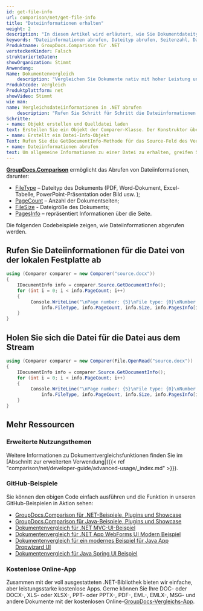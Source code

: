 ```yaml
---
id: get-file-info
url: comparison/net/get-file-info
title: "Dateiinformationen erhalten"
weight: 2
description: "In diesem Artikel wird erläutert, wie Sie Dokumentdateityp und -größe erkennen und die Seitenzahl berechnen, wenn Sie Dokumente oder Bilder mit GroupDocs.Comparison kommentieren."
keywords: "Dateiinformationen abrufen, Dateityp abrufen, Seitenzahl, Dateigröße"
Produktname: GroupDocs.Comparison für .NET
versteckenKinder: Falsch
strukturierteDaten:
showOrganization: Stimmt
Anwendung:
Name: Dokumentenvergleich
    description: "Vergleichen Sie Dokumente nativ mit hoher Leistung unter Verwendung der C#-Sprache und GroupDocs.Comparison für .NET"
Produktcode: Vergleich
Produktplattform: net
showVideo: Stimmt
wie man:
name: Vergleichsdateiinformationen in .NET abrufen
    description: "Rufen Sie Schritt für Schritt die Dateiinformationen von Comparer in .NET ab"
Schritte:
- name: Objekt erstellen und Quelldatei laden
text: Erstellen Sie ein Objekt der Comparer-Klasse. Der Konstruktor übernimmt den Pfadparameter der Quelldatei. Sie können je nach Ihren Anforderungen einen absoluten oder relativen Dateipfad angeben.
- name: Erstellt ein Datei-Info-Objekt
Text: Rufen Sie die GetDocumentInfo-Methode für das Source-Feld des Vergleichsobjekts auf und weisen Sie das Ergebnis dem Datei-Info-Objekt der IDocumentInfo-Klasse zu.
- name: Dateiinformationen abrufen
text: Um allgemeine Informationen zu einer Datei zu erhalten, greifen Sie mit dem Datei-Info-Objekt auf das erforderliche Feld zu. Um Informationen zu einer bestimmten Seite zu erhalten, verwenden Sie das Feld PagesInfo mit dem erforderlichen Seitenindex und greifen danach auf das erforderliche Feld zu.
---
```

**[GroupDocs.Comparison](https://products.groupdocs.com/comparison/net)** ermöglicht das Abrufen von Dateiinformationen, darunter:

* [FileType](https://apireference.groupdocs.com/net/comparison/groupdocs.comparison.interfaces/idocumentinfo/properties/filetype) – Dateityp des Dokuments (PDF, Word-Dokument, Excel-Tabelle, PowerPoint-Präsentation oder Bild usw. );
* [PageCount](https://apireference.groupdocs.com/net/comparison/groupdocs.comparison.interfaces/idocumentinfo/properties/pagecount) – Anzahl der Dokumentseiten;
* [FileSize](https://apireference.groupdocs.com/net/comparison/groupdocs.comparison.interfaces/idocumentinfo/properties/size) - Dateigröße des Dokuments;
* [PagesInfo](https://apireference.groupdocs.com/comparison/net/groupdocs.comparison.result/pageinfo) – repräsentiert Informationen über die Seite.

Die folgenden Codebeispiele zeigen, wie Dateiinformationen abgerufen werden.

## Rufen Sie Dateiinformationen für die Datei von der lokalen Festplatte ab

```csharp
using (Comparer comparer = new Comparer("source.docx"))
{
	IDocumentInfo info = comparer.Source.GetDocumentInfo();
    for (int i = 0; i < info.PageCount; i++)
    {
         Console.WriteLine("\nPage number: {5}\nFile type: {0}\nNumber of pages: {1}\nDocument size: {2} bytes\nWidth: {3}\nHeight: {4} ", 
             info.FileType, info.PageCount, info.Size, info.PagesInfo[i].Width, info.PagesInfo[i].Height, i + 1);
    }
}
```

## Holen Sie sich die Datei für die Datei aus dem Stream

```csharp
using (Comparer comparer = new Comparer(File.OpenRead("source.docx"))
{
	IDocumentInfo info = comparer.Source.GetDocumentInfo();
    for (int i = 0; i < info.PageCount; i++)
    {
         Console.WriteLine("\nPage number: {5}\nFile type: {0}\nNumber of pages: {1}\nDocument size: {2} bytes\nWidth: {3}\nHeight: {4} ", 
             info.FileType, info.PageCount, info.Size, info.PagesInfo[i].Width, info.PagesInfo[i].Height, i + 1);
    }
}
```

## Mehr Ressourcen
### Erweiterte Nutzungsthemen
Weitere Informationen zu Dokumentvergleichsfunktionen finden Sie im [Abschnitt zur erweiterten Verwendung]({{< ref "comparison/net/developer-guide/advanced-usage/_index.md" >}}).

### GitHub-Beispiele
Sie können den obigen Code einfach ausführen und die Funktion in unseren GitHub-Beispielen in Aktion sehen:
* [GroupDocs.Comparison für .NET-Beispiele, Plugins und Showcase](https://github.com/groupdocs-comparison/GroupDocs.Comparison-for-.NET)
* [GroupDocs.Comparison für Java-Beispiele, Plugins und Showcase](https://github.com/groupdocs-comparison/GroupDocs.Comparison-for-Java)
* [Dokumentenvergleich für .NET MVC-UI-Beispiel](https://github.com/groupdocs-comparison/GroupDocs.Comparison-for-.NET-MVC)
* [Dokumentenvergleich für .NET App WebForms UI Modern Beispiel](https://github.com/groupdocs-comparison/GroupDocs.Comparison-for-.NET-WebForms)
* [Dokumentenvergleich für ein modernes Beispiel für Java App Dropwizard UI](https://github.com/groupdocs-comparison/GroupDocs.Comparison-for-Java-Dropwizard)
* [Dokumentenvergleich für Java Spring UI Beispiel](https://github.com/groupdocs-comparison/GroupDocs.Comparison-for-Java-Spring)
    

### Kostenlose Online-App
Zusammen mit der voll ausgestatteten .NET-Bibliothek bieten wir einfache, aber leistungsstarke kostenlose Apps.
Gerne können Sie Ihre DOC- oder DOCX-, XLS- oder XLSX-, PPT- oder PPTX-, PDF-, EML-, EMLX-, MSG- und andere Dokumente mit der kostenlosen Online-[GroupDocs-Vergleichs-App](https://products.groupdocs.app/comparison ).

